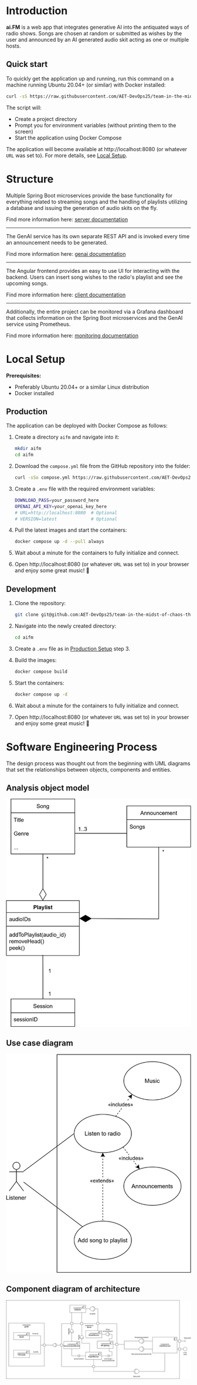 # Introduction

**ai.FM** is a web app that integrates generative AI into the antiquated ways of radio shows. Songs are chosen at random or submitted as wishes by the user and announced by an AI generated audio skit acting as one or multiple hosts.

## Quick start

To quickly get the application up and running, run this command on a machine running Ubuntu 20.04+ (or similar) with Docker installed:

```bash
curl -sS https://raw.githubusercontent.com/AET-DevOps25/team-in-the-midst-of-chaos-there-is-also-opportunity.-sun-tzu/ksDocumentation/setup.sh | bash
```

The script will:
- Create a project directory
- Prompt you for environment variables (without printing them to the screen)
- Start the application using Docker Compose

The application will become available at http://localhost:8080 (or whatever `URL` was set to). For more details, see [Local Setup](#local-setup).



# Structure

Multiple Spring Boot microservices provide the base functionality for everything related to streaming songs and the handling of playlists utilizing a database and issuing the generation of audio skits on the fly. 

Find more information here: [server documentation](./server/README.md)

---

The GenAI service has its own separate REST API and is invoked every time an announcement needs to be generated.

Find more information here: [genai documentation](./genai/readme.md)

---

The Angular frontend provides an easy to use UI for interacting with the backend. Users can insert song wishes to the radio's playlist and see the upcoming songs.

Find more information here: [client documentation](./client/README.md)

---

Additionally, the entire project can be monitored via a Grafana dashboard that collects information on the Spring Boot microservices and the GenAI service using Prometheus.

Find more information here: [monitoring documentation](./monitoring/README.md)



# Local Setup

**Prerequisites:**

- Preferably Ubuntu 20.04+ or a similar Linux distribution
- Docker installed

## Production

The application can be deployed with Docker Compose as follows:

1. Create a directory `aifm` and navigate into it:

    ```bash
    mkdir aifm
    cd aifm
    ```

2. Download the `compose.yml` file from the GitHub repository into the folder:

    ```bash
    curl -sSo compose.yml https://raw.githubusercontent.com/AET-DevOps25/team-in-the-midst-of-chaos-there-is-also-opportunity.-sun-tzu/main/compose.yml
    ```

3. Create a `.env` file with the required environment variables:

    ```bash
    DOWNLOAD_PASS=your_password_here
    OPENAI_API_KEY=your_openai_key_here
    # URL=http://localhost:8080  # Optional
    # VERSION=latest             # Optional
    ```

4. Pull the latest images and start the containers:

    ```bash
    docker compose up -d --pull always
    ```

5. Wait about a minute for the containers to fully initialize and connect.
6. Open http://localhost:8080 (or whatever `URL` was set to) in your browser and enjoy some great music! 🎉

## Development

1. Clone the repository:
   ```bash
   git clone git@github.com:AET-DevOps25/team-in-the-midst-of-chaos-there-is-also-opportunity.-sun-tzu.git aifm
   ```

2. Navigate into the newly created directory:
   ```bash
   cd aifm
   ```

3. Create a `.env` file as in [Production Setup](#production) step 3.

4. Build the images:
   ```bash
   docker compose build
   ```

5. Start the containers:
   ```bash
   docker compose up -d
   ```

6. Wait about a minute for the containers to fully initialize and connect.
7. Open http://localhost:8080 (or whatever `URL` was set to) in your browser and enjoy some great music! 🎉



# Software Engineering Process

The design process was thought out from the beginning with UML diagrams that set the relationships between objects, components and entities.

## Analysis object model

![object model](./documentation/UML%20diagrams/analysis_object.svg)

## Use case diagram

![use cases](./documentation/UML%20diagrams/use_case.svg)

## Component diagram of architecture

![component architecture](./documentation/UML%20diagrams/components.svg)
